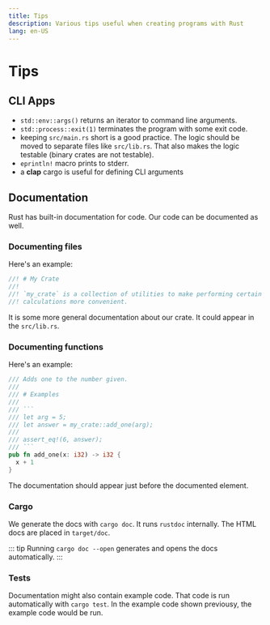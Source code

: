 ```yaml
---
title: Tips
description: Various tips useful when creating programs with Rust
lang: en-US
---
```


# Tips

## CLI Apps

- `std::env::args()` returns an iterator to command line arguments.
- `std::process::exit(1)` terminates the program with some exit code.
- keeping `src/main.rs` short is a good practice. The logic should be moved to
  separate files like `src/lib.rs`. That also makes the logic testable (binary
  crates are not testable).
- `eprintln!` macro prints to stderr.
- a **clap** cargo is useful for defining CLI arguments

## Documentation

Rust has built-in documentation for code. Our code can be documented as well.

### Documenting files

Here's an example:

```rust
//! # My Crate
//!
//! `my_crate` is a collection of utilities to make performing certain
//! calculations more convenient.
```

It is some more general documentation about our crate. It could appear
in the `src/lib.rs`.

### Documenting functions

Here's an example:

```rust
/// Adds one to the number given.
///
/// # Examples
///
/// ```
/// let arg = 5;
/// let answer = my_crate::add_one(arg);
///
/// assert_eq!(6, answer);
/// ```
pub fn add_one(x: i32) -> i32 {
  x + 1
}
```

The documentation should appear just before the documented element.

### Cargo

We generate the docs with `cargo doc`. It runs `rustdoc` internally.
The HTML docs are placed in `target/doc`.

::: tip
Running `cargo doc --open` generates and opens the docs automatically.
:::

### Tests

Documentation might also contain example code. That code is run automatically
with `cargo test`. In the example code shown previousy, the example code would
be run.